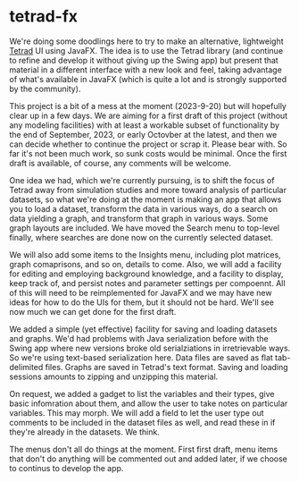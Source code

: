 # tetrad-fx

We're doing some doodlings here to try to make an alternative, 
lightweight [Tetrad](https://github.com/cmu-phil/tetrad) UI using JavaFX. 
The idea is to use the Tetrad library (and continue to refine and 
develop it without giving up the Swing app) but present that material 
in a different interface with a new look and feel, taking advantage 
of what's available in JavaFX (which is quite a lot and is 
strongly supported by the community).

This project is a bit of a mess at the moment (2023-9-20) but will hopefully 
clear up in a few days. We are aiming for a first 
draft of this project (without any modeling facilities) with 
at least a workable subset of functionality by the end of 
September, 2023, or early Octovber at the latest, and then we can decide whether 
to continue the project or scrap it. Please bear with. So far it's not been much 
work, so sunk costs would be minimal. Once the first draft is
available, of course, any comments will be welcome.

One idea we had, which we're currently pursuing, is to shift the focus of
Tetrad away from simulation studies and more toward analysis of particular datasets,
so what we're doing at the moment is making an app that allows you to load a dataset,
transform the data in various ways, do a search on data yielding a graph, and transform 
that graph in various ways. Some graph layouts are included. We have moved the
Search menu to top-level finally, where searches are done now on the currently
selected dataset. 

We will also add some items to the Insights menu, including plot matrices, 
graph comaprisons, and so on, details to come. Also, we will add a facility for 
editing and employing background knowledge, and a facility to display, keep track 
of, and persist notes and parameter settings per compoennt. All of this will
need to be reimplemented for JavaFX and we may have new ideas for how to do
the UIs for them, but it should not be hard. We'll see now much we can get done
for the first draft.

We added a simple (yet effective) facility for saving and loading 
datasets and graphs. We'd had problems with Java serialization before
with the Swing app where new versions broke old serialziations in
irretrievable ways. So we're using text-based serialization here.
Data files are saved as flat tab-delimited files. Graphs are saved
in Tetrad's text format. Saving and loading sessions amounts to
zipping and unzipping this material.

On request, we added a gadget to list the variables and their types,
give basic infomration about them, and allow the user to take notes 
on particular variables. This may morph. We will add a field to let
the user type out comments to be included in the dataset files as well,
and read these in if they're already in the datasets. We think.

The menus don't all do things at the moment. First first draft,
menu items that don't do anything will be commented out and added
later, if we choose to continus to develop the app.


